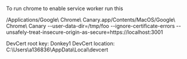 To run chrome to enable service worker run this

/Applications/Google\ Chrome\ Canary.app/Contents/MacOS/Google\ Chrome\ Canary --user-data-dir=/tmp/foo --ignore-certificate-errors --unsafely-treat-insecure-origin-as-secure=https://localhost:3001


DevCert root key: Donkey1
DevCert location: C:\Users\a136836\AppData\Local\devcert